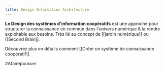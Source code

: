 ```yaml
---
title: Design Information Architecture
---
```


**Le Design des systèmes d'information coopératifs** est une approche pour structurer la connaissance en commun dans l'univers numérique & la rendre exploitable aux besoins. Très lié au concept de [[jardin numérique]] ou [[Second Brain]].

Découvrez plus en détails comment [[Créer un système de connaissance coopératif]].

#Afairepousser
